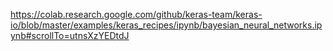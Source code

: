 https://colab.research.google.com/github/keras-team/keras-io/blob/master/examples/keras_recipes/ipynb/bayesian_neural_networks.ipynb#scrollTo=utnsXzYEDtdJ
